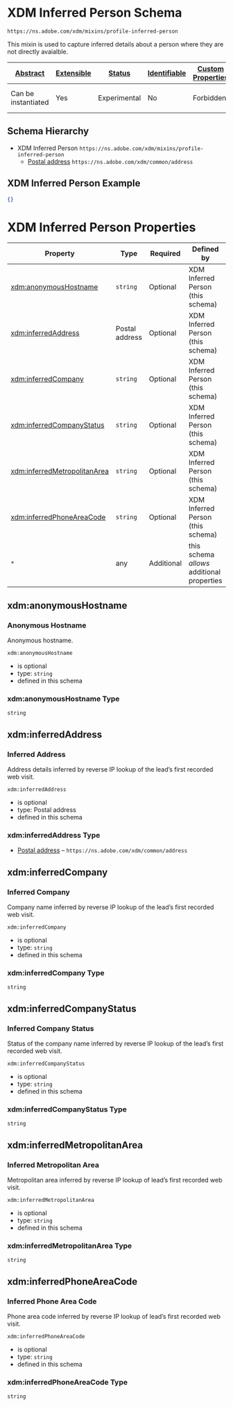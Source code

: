 
# XDM Inferred Person Schema

```
https://ns.adobe.com/xdm/mixins/profile-inferred-person
```

This mixin is used to capture inferred details about a person where they are not directly avaialble.

| [Abstract](../../../abstract.md) | [Extensible](../../../extensions.md) | [Status](../../../status.md) | [Identifiable](../../../id.md) | [Custom Properties](../../../extensions.md) | [Additional Properties](../../../extensions.md) | Defined In |
|----------------------------------|--------------------------------------|------------------------------|--------------------------------|---------------------------------------------|-------------------------------------------------|------------|
| Can be instantiated | Yes | Experimental | No | Forbidden | Permitted | [mixins/profile/profile-inferred-person.schema.json](mixins/profile/profile-inferred-person.schema.json) |
## Schema Hierarchy

* XDM Inferred Person `https://ns.adobe.com/xdm/mixins/profile-inferred-person`
  * [Postal address](../../datatypes/address.schema.md) `https://ns.adobe.com/xdm/common/address`


## XDM Inferred Person Example
```json
{}
```

# XDM Inferred Person Properties

| Property | Type | Required | Defined by |
|----------|------|----------|------------|
| [xdm:anonymousHostname](#xdmanonymoushostname) | `string` | Optional | XDM Inferred Person (this schema) |
| [xdm:inferredAddress](#xdminferredaddress) | Postal address | Optional | XDM Inferred Person (this schema) |
| [xdm:inferredCompany](#xdminferredcompany) | `string` | Optional | XDM Inferred Person (this schema) |
| [xdm:inferredCompanyStatus](#xdminferredcompanystatus) | `string` | Optional | XDM Inferred Person (this schema) |
| [xdm:inferredMetropolitanArea](#xdminferredmetropolitanarea) | `string` | Optional | XDM Inferred Person (this schema) |
| [xdm:inferredPhoneAreaCode](#xdminferredphoneareacode) | `string` | Optional | XDM Inferred Person (this schema) |
| `*` | any | Additional | this schema *allows* additional properties |

## xdm:anonymousHostname
### Anonymous Hostname

Anonymous hostname.

`xdm:anonymousHostname`
* is optional
* type: `string`
* defined in this schema

### xdm:anonymousHostname Type


`string`






## xdm:inferredAddress
### Inferred Address

Address details inferred by reverse IP lookup of the lead’s first recorded web visit.

`xdm:inferredAddress`
* is optional
* type: Postal address
* defined in this schema

### xdm:inferredAddress Type


* [Postal address](../../datatypes/address.schema.md) – `https://ns.adobe.com/xdm/common/address`





## xdm:inferredCompany
### Inferred Company

Company name inferred by reverse IP lookup of the lead’s first recorded web visit.

`xdm:inferredCompany`
* is optional
* type: `string`
* defined in this schema

### xdm:inferredCompany Type


`string`






## xdm:inferredCompanyStatus
### Inferred Company Status

Status of the company name inferred by reverse IP lookup of the lead’s first recorded web visit.

`xdm:inferredCompanyStatus`
* is optional
* type: `string`
* defined in this schema

### xdm:inferredCompanyStatus Type


`string`






## xdm:inferredMetropolitanArea
### Inferred Metropolitan Area

Metropolitan area inferred by reverse IP lookup of lead’s first recorded web visit.

`xdm:inferredMetropolitanArea`
* is optional
* type: `string`
* defined in this schema

### xdm:inferredMetropolitanArea Type


`string`






## xdm:inferredPhoneAreaCode
### Inferred Phone Area Code

Phone area code inferred by reverse IP lookup of lead’s first recorded web visit.

`xdm:inferredPhoneAreaCode`
* is optional
* type: `string`
* defined in this schema

### xdm:inferredPhoneAreaCode Type


`string`





